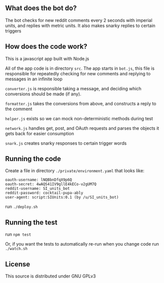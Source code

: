 What does the bot do?
---
The bot checks for new reddit comments every 2 seconds with imperial units, and replies with metric units. It also makes snarky replies to certain triggers


How does the code work?
---
This is a javascript app built with Node.js

All of the app code is in directory `src`. The app starts in `bot.js`, this file is responsible for repeatedly checking for new comments and replying to messages in an infinite loop

`converter.js` is responsible taking a message, and deciding which conversions should be made (if any).

`formatter.js` takes the conversions from above, and constructs a reply to the comment

`helper.js` exists so we can mock non-deterministic methods during test

`network.js` handles get, post, and OAuth requests and parses the objects it gets back for easier consumption

`snark.js` creates snarky responses to certain trigger words


Running the code
---
Create a file in directory `./private/environment.yaml` that looks like:
```
oauth-username: lNQBbnDfqX9p6Q
oauth-secret: 4wAQS41IV9gllE4kECo-v2gUM7Q
reddit-username: SI_units_bot 
reddit-password: cocktail-pupa-ably
user-agent: script:SIUnits:0.1 (by /u/SI_units_bot)
```
run `./deploy.sh`


Running the test
---
run `npm test`

Or, if you want the tests to automatically re-run when you change code
run `./watch.sh`


License
---
This source is distributed under GNU GPLv3
